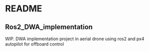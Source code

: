 # README
## Ros2_DWA_implementation
WIP. DWA implementation project in aerial drone using ros2 and px4 autopilot for offboard control
